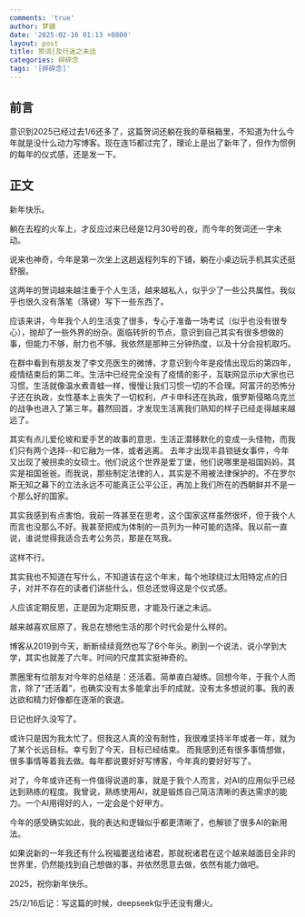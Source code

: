 ```yaml
---
comments: 'true'
author: 梦貘
date: '2025-02-16 01:13 +0800'
layout: post
title: 贺词|及行迷之未远
categories: 碎碎念
tags: '[碎碎念]'
---
```

## 前言

意识到2025已经过去1/6还多了，这篇贺词还躺在我的草稿箱里，不知道为什么今年就是没什么动力写博客。现在连15都过完了，理论上是出了新年了，但作为惯例的每年的仪式感，还是发一下。

## 正文

新年快乐。

躺在去程的火车上，才反应过来已经是12月30号的夜，而今年的贺词还一字未动。

说来也神奇，今年是第一次坐上这趟返程列车的下铺，躺在小桌边玩手机其实还挺舒服。

这两年的贺词越来越注重于个人生活，越来越私人，似乎少了一些公共属性。我似乎也很久没有落笔（落键）写下一些东西了。

应该来讲，今年我个人的生活变了很多，专心于准备一场考试（似乎也没有很专心），抛却了一些外界的纷杂。面临转折的节点，意识到自己其实有很多想做的事，但能力不够，耐力也不够。我依然是那种三分钟热度，以及十分会投机取巧。

在群中看到有朋友发了李文亮医生的微博，才意识到今年是疫情出现后的第四年，疫情结束后的第二年。生活中已经完全没有了疫情的影子，互联网显示ip大家也已习惯。生活就像温水煮青蛙一样，慢慢让我们习惯一切的不合理。阿富汗的恐怖分子还在执政，女性基本上丧失了一切权利，卢卡申科还在执政，俄罗斯侵略乌克兰的战争也进入了第三年。暮然回首，才发现生活离我们熟知的样子已经走得越来越远了。

其实有点儿爱伦坡和爱手艺的故事的意思，生活正潜移默化的变成一头怪物，而我们只有两个选择--和它融为一体，或者逃离。
去年才出现丰县锁链女事件，今年又出现了被拐卖的女硕士。他们说这个世界是爱丁堡，他们说哪里是祖国妈妈，其实是祖国爸爸。而我说，那些制定法律的人，其实是不用被法律保护的。不在罗尔斯无知之幕下的立法永远不可能真正公平公正，再加上我们所在的西朝鲜并不是一个那么好的国家。

其实我感到有点害怕，我前一阵甚至在思考，这个国家这样虽然很坏，但于我个人而言也没那么不好。我甚至把成为体制的一员列为一种可能的选择。我以前一直说，谁说觉得我适合去考公务员，那是在骂我。

这样不行。

其实我也不知道在写什么，不知道该在这个年末，每个地球绕过太阳特定点的日子，对并不存在的读者们讲些什么，但总还觉得这是个仪式感。

人应该定期反思，正是因为定期反思，才能及行迷之未远。

越来越喜欢屈原了，我总在想他生活的那个时代会是什么样的。

博客从2019到今天，断断续续竟然也写了6个年头。刷到一个说法，说小学到大学，其实也就差了六年。时间的尺度其实挺神奇的。

票圈里有位朋友对今年的总结是：还活着。简单直白凝练。回想今年，于我个人而言，除了“还活着”，也确实没有太多能拿出手的成就，没有太多想说的事。我的表达欲和精力好像都在逐渐的衰退。

日记也好久没写了。

或许只是因为我太忙了。但我这人真的没有耐性，我很难坚持半年或者一年，就为了某个长远目标。幸亏到了今天，目标已经结束。
而我感到还有很多事情想做，很多事情等着我去做。每年都说要好好写博客，今年真的要好好写了。

对了，今年或许还有一件值得说道的事，就是于我个人而言，对AI的应用似乎已经达到熟练的程度。我曾说，熟练使用AI，就是锻炼自己简洁清晰的表达需求的能力。一个AI用得好的人，一定会是个好甲方。

今年的感受确实如此，我的表达和逻辑似乎都更清晰了，也解锁了很多AI的新用法。

如果说新的一年我还有什么祝福要送给诸君，那就祝诸君在这个越来越面目全非的世界里，仍然能找到自己想做的事，并依然愿意去做，依然有能力做吧。

2025，祝你新年快乐。

25/2/16后记：写这篇的时候，deepseek似乎还没有爆火。
